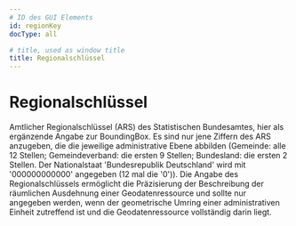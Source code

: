 ```yaml
---
# ID des GUI Elements
id: regionKey
docType: all

# title, used as window title
title: Regionalschlüssel
---
```


# Regionalschlüssel

Amtlicher Regionalschlüssel (ARS) des Statistischen Bundesamtes, hier als ergänzende Angabe zur BoundingBox. Es sind nur jene Ziffern des ARS anzugeben, die die jeweilige administrative Ebene abbilden (Gemeinde: alle 12 Stellen; Gemeindeverband: die ersten 9 Stellen; Bundesland: die ersten 2 Stellen. Der Nationalstaat 'Bundesrepublik Deutschland' wird mit '000000000000' angegeben (12 mal die '0')).
Die Angabe des Regionalschlüssels ermöglicht die Präzisierung der Beschreibung der räumlichen Ausdehnung einer Geodatenressource und sollte nur angegeben werden, wenn der geometrische Umring einer administrativen Einheit zutreffend ist und die Geodatenressource vollständig darin liegt.
